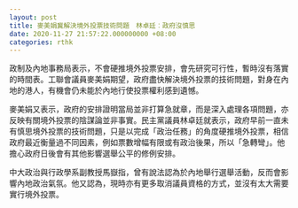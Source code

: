```yaml
---
layout: post
title: 麥美娟冀解決境外投票技術問題　林卓廷︰政府沒慎思
date: 2020-11-27 21:57:22.000000000 +08:00
categories: rthk
---
```


政制及內地事務局表示，不會硬推境外投票安排，會先研究可行性，暫時沒有落實的時間表。工聯會議員麥美娟期望，政府盡快解決境外投票的技術問題，對身在內地的港人，有機會仍未能於內地行使投票權利感到遺憾。

麥美娟又表示，政府的安排證明當局並非打算急就章，而是深入處理各項問題，亦反映有關境外投票的陰謀論並非事實。民主黨議員林卓廷就表示，政府早前一直未有慎思境外投票的技術問題，只是以完成「政治任務」的角度硬推境外投票，相信政府最近衡量過不同因素，例如票數增幅有限或有政治後果，所以「急轉彎」。他擔心政府日後會有其他影響選舉公平的修例安排。

中大政治與行政學系副教授馬嶽指，曾有說法認為於內地舉行選舉活動，反而會影響內地政治氣氛。他又認為，現時亦有更多取消議員資格的方式，並沒有太大需要實行境外投票。
